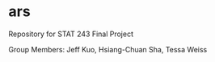 # ars
Repository for STAT 243 Final Project

Group Members: Jeff Kuo, Hsiang-Chuan Sha, Tessa Weiss
